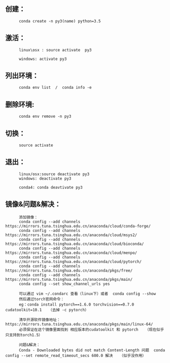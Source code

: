 ## 创建：
          conda create -n py3(name) python=3.5


## 激活：
          linux\osx : source activate  py3

          windows: activate py3

## 列出环境：
          conda env list  /  conda info -e

## 删除环境: 
          conda env remove -n py3

## 切换：
          source activate

## 退出：
          linux/osx:source deactivate py3
          windows: deactivate py3
          
          conda4: conda deavtivate py3
## 镜像&问题&解决：
          添加镜像：
          conda config --add channels https://mirrors.tuna.tsinghua.edu.cn/anaconda/cloud/conda-forge/
          conda config --add channels https://mirrors.tuna.tsinghua.edu.cn/anaconda/cloud/msys2/
          conda config --add channels https://mirrors.tuna.tsinghua.edu.cn/anaconda/cloud/bioconda/
          conda config --add channels https://mirrors.tuna.tsinghua.edu.cn/anaconda/cloud/menpo/
          conda config --add channels https://mirrors.tuna.tsinghua.edu.cn/anaconda/cloud/pytorch/
          conda config --add channels https://mirrors.tuna.tsinghua.edu.cn/anaconda/pkgs/free/
          conda config --add channels https://mirrors.tuna.tsinghua.edu.cn/anaconda/pkgs/main/
          conda config --set show_channel_urls yes
          
          可以通过 vim ~/.condarc 查看（linux下）或者  conda config --show
          然后通过torch官网命令：
          eg：conda install pytorch==1.6.0 torchvision==0.7.0 cudatoolkit=10.1   （去掉 -c pytorch）
          
          清华开源软件镜像地址：https://mirrors.tuna.tsinghua.edu.cn/anaconda/pkgs/main/linux-64/
          必须保证在这个镜像里面找到 相应版本的cudatoolkit 和 pytorch   （现在似乎只支持到torch1.5）
          
          问题&解决：
          Conda - Downloaded bytes did not match Content-Length 问题  conda config --set remote_read_timeout_secs 600.0 解决   （似乎没作用）
          
